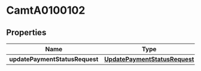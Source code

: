 
# CamtA0100102

## Properties
Name | Type | Description | Notes
------------ | ------------- | ------------- | -------------
**updatePaymentStatusRequest** | [**UpdatePaymentStatusRequest**](UpdatePaymentStatusRequest.md) |  |  [optional]



